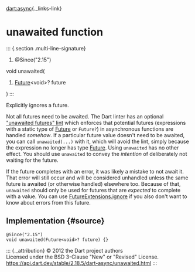[dart:async](../dart-async/dart-async-library){._links-link}

unawaited function
==================

::: {.section .multi-line-signature}
<div>

1.  \@Since(\"2.15\")

</div>

void unawaited(

1.  [Future](future-class)\<void\>? future

)
:::

Explicitly ignores a future.

Not all futures need to be awaited. The Dart linter has an optional
[\"unawaited futures\"
lint](https://dart-lang.github.io/linter/lints/unawaited_futures.html)
which enforces that potential futures (expressions with a static type of
[Future](future-class) or `Future?`) in asynchronous functions are
handled *somehow*. If a particular future value doesn\'t need to be
awaited, you can call `unawaited(...)` with it, which will avoid the
lint, simply because the expression no longer has type
[Future](future-class). Using `unawaited` has no other effect. You
should use `unawaited` to convey the *intention* of deliberately not
waiting for the future.

If the future completes with an error, it was likely a mistake to not
await it. That error will still occur and will be considered unhandled
unless the same future is awaited (or otherwise handled) elsewhere too.
Because of that, `unawaited` should only be used for futures that are
*expected* to complete with a value. You can use
[FutureExtensions.ignore](futureextensions/ignore) if you also don\'t
want to know about errors from this future.

Implementation {#source}
--------------

``` {.language-dart data-language="dart"}
@Since("2.15")
void unawaited(Future<void>? future) {}
```

::: {._attribution}
© 2012 the Dart project authors\
Licensed under the BSD 3-Clause \"New\" or \"Revised\" License.\
<https://api.dart.dev/stable/2.18.5/dart-async/unawaited.html>
:::
